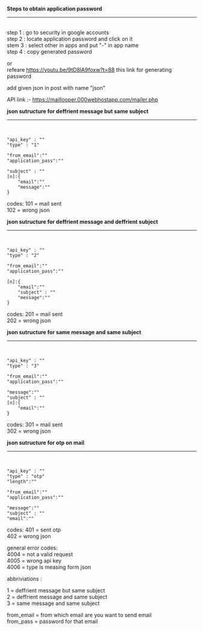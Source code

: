 <b>Steps to obtain application password</b><hr><br>
step 1 : go to security in google accounts <br>
step 2 : locate application password and click on it<br>
stem 3 : select other in apps and put "-" in app name<br>
step 4 : copy generated password<br>

or<br>
refeare https://youtu.be/9tD8lA9foxw?t=88 this link for generating password

add given json in post with name "json"<br>

API link :- https://maillooper.000webhostapp.com/mailer.php

<b>json sutructure for deffrient message but same subject</b><hr> <br>

    "api_key" : ""
    "type" : "1"

    "from_email":""
    "application_pass":""

    "subject" : ""
    [n]:{
        "email":""
        "message":""
    }

codes: 
    101 = mail sent<br>
    102 = wrong json<br>



<b>json sutructure for deffrient message and deffrient subject</b><hr> <br>

    "api_key" : ""
    "type" : "2"

    "from_email":""
    "application_pass":""

    [n]:{
        "email":""
        "subject" : ""
        "message":""
    }

codes: 
    201 = mail sent<br>
    202 = wrong json<br>


<b>json sutructure for same message and same subject</b><hr> <br> 

    "api_key" : ""
    "type" : "3"

    "from_email":""
    "application_pass":""

    "message":""
    "subject" : ""
    [n]:{
        "email":""
    }

codes: 
    301 = mail sent<br>
    302 = wrong json<br>

<b>json sutructure for otp on mail</b> <hr> <br>


    "api_key" : ""
    "type" : "otp"
    "length":""

    "from_email":""
    "application_pass":""

    "message":""
    "subject" : ""
    "email":""

codes: 
    401 = sent otp<br>
    402 = wrong json<br>


general error codes:<br>
    4004 = not a valid request<br>
    4005 = wrong api key<br>
    4006 = type is measing form json<br>


abbriviations :<br>

1 = deffrient message but same subject<br>
2 = deffrient message and same subject<br>
3 = same message and same subject<br>

from_email = from which email are you want to send email  <br>
from_pass = password for that email<br>